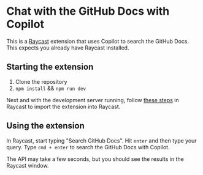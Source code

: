 # Chat with the GitHub Docs with Copilot

This is a [Raycast](https://www.raycast.com/) extension that uses Copilot to search the GitHub Docs. This expects you already have Raycast installed.

## Starting the extension

1. Clone the repository
2. `npm install` && `npm run dev`

Next and with the development server running, follow [these steps](https://developers.raycast.com/basics/contribute-to-an-extension#develop-the-extension) in Raycast to import the extension into Raycast.

## Using the extension 

In Raycast, start typing "Search GitHub Docs". Hit `enter` and then type your query. Type `cmd + enter` to search the GitHub Docs with Copilot. 

The API may take a few seconds, but you should see the results in the Raycast window.